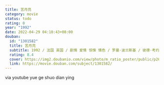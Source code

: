 ```yaml
---
title: 苦月亮
category: movie
status: todo
rating: 0
year: "1992"
date: 2022-04-29 04:10:43+08:00
douban:
  id: "1301582"
  title: 苦月亮
  subtitle: 1992 / 法国 英国 / 剧情 爱情 惊悚 情色 / 罗曼·波兰斯基 / 彼德·考约特 艾玛纽尔·塞尼耶
  rating: 8.4
  cover: https://img2.doubanio.com/view/photo/m_ratio_poster/public/p2684534021.jpg
  link: https://movie.douban.com/subject/1301582/
---
```


via youtube yue ge shuo dian ying
